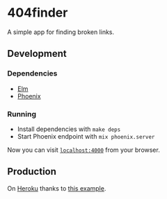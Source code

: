 # 404finder

A simple app for finding broken links.

## Development

### Dependencies

* [Elm](http://elm-lang.org)
* [Phoenix](http://www.phoenixframework.org/)

### Running

* Install dependencies with `make deps`
* Start Phoenix endpoint with `mix phoenix.server`

Now you can visit [`localhost:4000`](http://localhost:4000) from your browser.

## Production

On [Heroku](https://fourohfourtracker.herokuapp.com/) thanks to [this example](https://github.com/joshuaclayton/phoenix_elm_webpack_heroku_example_app).
